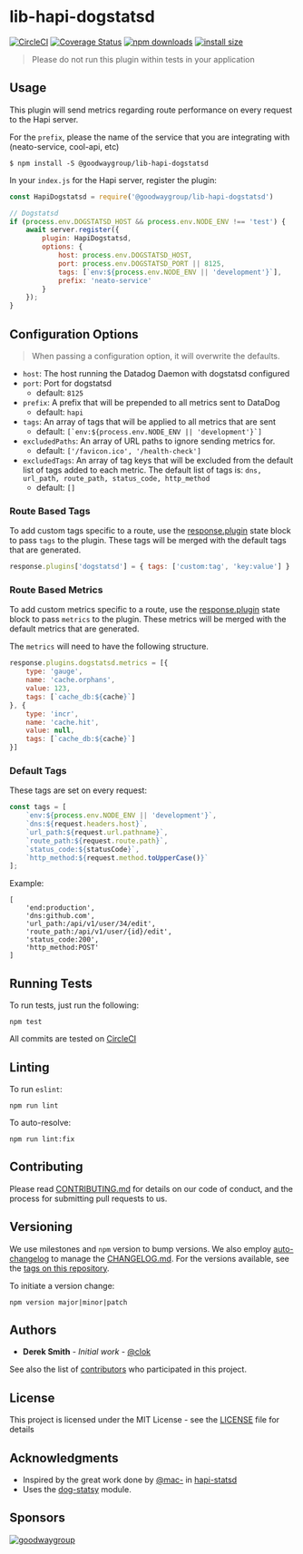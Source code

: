 # lib-hapi-dogstatsd

[![CircleCI](https://circleci.com/gh/GoodwayGroup/lib-hapi-dogstatsd.svg?style=svg)](https://circleci.com/gh/GoodwayGroup/lib-hapi-dogstatsd)
[![Coverage Status](https://coveralls.io/repos/github/GoodwayGroup/lib-hapi-dogstatsd/badge.svg?branch=master)](https://coveralls.io/github/GoodwayGroup/lib-hapi-dogstatsd?branch=master)
[![npm downloads](https://img.shields.io/npm/dm/@goodwaygroup/lib-hapi-dogstatsd.svg?style=flat-square)](http://npm-stat.com/charts.html?package=@goodwaygroup/lib-hapi-dogstatsd)
[![install size](https://packagephobia.com/badge?p=@goodwaygroup/lib-hapi-dogstatsd)](https://packagephobia.com/result?p=@goodwaygroup/lib-hapi-dogstatsd)

> Please do not run this plugin within tests in your application

## Usage

This plugin will send metrics regarding route performance on every request to the Hapi server.

For the `prefix`, please the name of the service that you are integrating with (neato-service, cool-api, etc)

```
$ npm install -S @goodwaygroup/lib-hapi-dogstatsd
```

In your `index.js` for the Hapi server, register the plugin:

```js
const HapiDogstatsd = require('@goodwaygroup/lib-hapi-dogstatsd')

// Dogstatsd
if (process.env.DOGSTATSD_HOST && process.env.NODE_ENV !== 'test') {
    await server.register({
        plugin: HapiDogstatsd,
        options: {
            host: process.env.DOGSTATSD_HOST,
            port: process.env.DOGSTATSD_PORT || 8125,
            tags: [`env:${process.env.NODE_ENV || 'development'}`],
            prefix: 'neato-service'
        }
    });
}
```

## Configuration Options

> When passing a configuration option, it will overwrite the defaults.

- `host`: The host running the Datadog Daemon with dogstatsd configured
- `port`: Port for dogstatsd
    - default: `8125`
- `prefix`: A prefix that will be prepended to all metrics sent to DataDog
    - default: `hapi`
- `tags`: An array of tags that will be applied to all metrics that are sent
    - default: ```[`env:${process.env.NODE_ENV || 'development'}`]```
- `excludedPaths`: An array of URL paths to ignore sending metrics for.
    - default: `['/favicon.ico', '/health-check']`
- `excludedTags`: An array of tag keys that will be excluded from the default list of tags added to each metric. The default list of tags is: `dns, url_path, route_path, status_code, http_method`
    - default: `[]`

### Route Based Tags

To add custom tags specific to a route, use the [response.plugin](https://github.com/hapijs/hapi/blob/master/API.md#response.plugins) state block to pass `tags` to the plugin. These tags will be merged with the default tags that are generated.

```js
response.plugins['dogstatsd'] = { tags: ['custom:tag', 'key:value'] }
```

### Route Based Metrics

To add custom metrics specific to a route, use the [response.plugin](https://github.com/hapijs/hapi/blob/master/API.md#response.plugins) state block to pass `metrics` to the plugin. These metrics will be merged with the default metrics that are generated.

The `metrics` will need to have the following structure.

```js
response.plugins.dogstatsd.metrics = [{
    type: 'gauge',
    name: 'cache.orphans',
    value: 123,
    tags: [`cache_db:${cache}`]
}, {
    type: 'incr',
    name: 'cache.hit',
    value: null,
    tags: [`cache_db:${cache}`]
}]
```

### Default Tags

These tags are set on every request:

```js
const tags = [
    `env:${process.env.NODE_ENV || 'development'}`,
    `dns:${request.headers.host}`,
    `url_path:${request.url.pathname}`,
    `route_path:${request.route.path}`,
    `status_code:${statusCode}`,
    `http_method:${request.method.toUpperCase()}`
];
```

Example:

```
[
    'end:production',
    'dns:github.com',
    'url_path:/api/v1/user/34/edit',
    'route_path:/api/v1/user/{id}/edit',
    'status_code:200',
    'http_method:POST'
]
```

## Running Tests

To run tests, just run the following:

```
npm test
```

All commits are tested on [CircleCI](https://circleci.com/gh/GoodwayGroup/workflows/lib-hapi-dogstatsd)

## Linting

To run `eslint`:

```
npm run lint
```

To auto-resolve:

```
npm run lint:fix
```

## Contributing

Please read [CONTRIBUTING.md](CONTRIBUTING.md) for details on our code of conduct, and the process for submitting pull requests to us.

## Versioning

We use milestones and `npm` version to bump versions. We also employ [auto-changelog](https://www.npmjs.com/package/auto-changelog) to manage the [CHANGELOG.md](CHANGELOG.md). For the versions available, see the [tags on this repository](https://github.com/GoodwayGroup/lib-hapi-dogstatsd/tags).

To initiate a version change:

```
npm version major|minor|patch
```

## Authors

* **Derek Smith** - *Initial work* - [@clok](https://github.com/clok)

See also the list of [contributors](https://github.com/GoodwayGroup/lib-hapi-dogstatsd/contributors) who participated in this project.

## License

This project is licensed under the MIT License - see the [LICENSE](LICENSE) file for details

## Acknowledgments

* Inspired by the great work done by [@mac-](https://github.com/mac-) in [hapi-statsd](https://github.com/mac-/hapi-statsd)
* Uses the [dog-statsy](https://github.com/segmentio/dog-statsy) module.

## Sponsors

[![goodwaygroup][goodwaygroup]](https://goodwaygroup.com)

[goodwaygroup]: https://s3.amazonaws.com/gw-crs-assets/goodwaygroup/logos/ggLogo_sm.png "Goodway Group"
